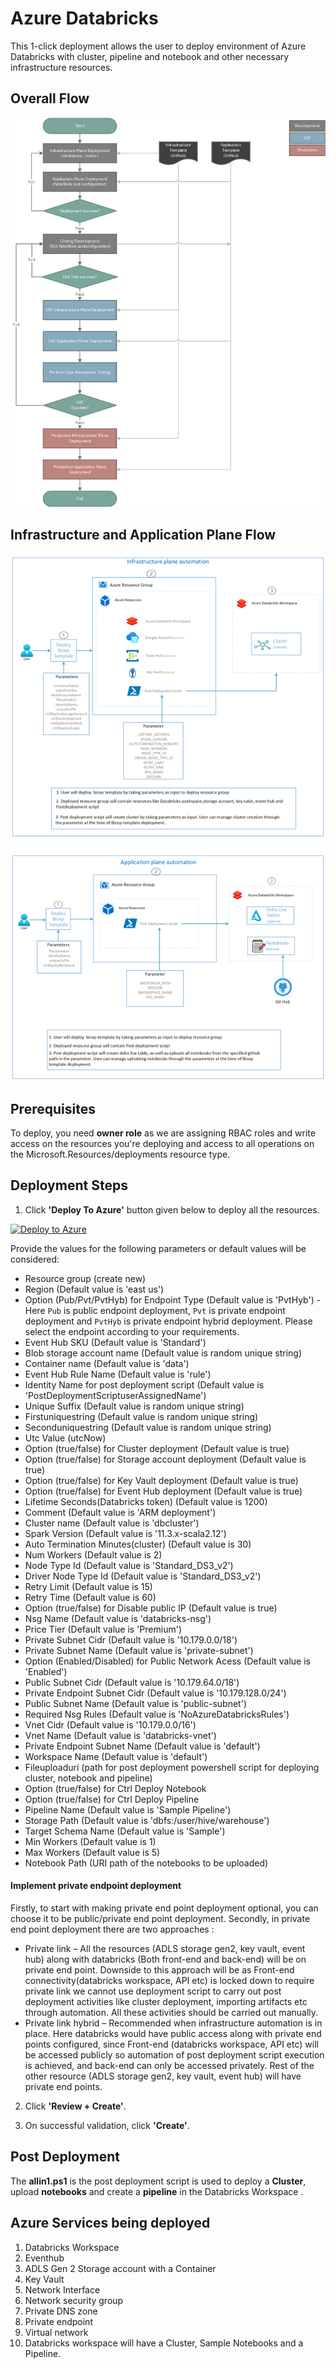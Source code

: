 # Azure Databricks

This 1-click deployment allows the user to deploy environment of Azure Databricks with cluster, pipeline and notebook and other necessary infrastructure resources.

## Overall Flow

![Flow diagram](./Assets/Development_FlowChart.png)

## Infrastructure and Application Plane Flow

![Flow diagram](./Assets/Databricks_Deployment_Workflow.png)

## Prerequisites

To deploy, you need **owner role** as we are assigning RBAC roles and write access on the resources you're deploying and access to all operations on the Microsoft.Resources/deployments resource type.

## Deployment Steps

1. Click **'Deploy To Azure'** button given below to deploy all the resources.

[![Deploy to Azure](https://aka.ms/deploytoazurebutton)](https://portal.azure.com/#create/Microsoft.Template/uri/https%3A%2F%2Fraw.githubusercontent.com%2FDatabricksFactory%2Fdatabricks-migration%2Fmain%2Fmain.json)

Provide the values for the following parameters or default values will be considered:
- Resource group (create new)
- Region (Default value is 'east us')
- Option (Pub/Pvt/PvtHyb) for Endpoint Type (Default value is 'PvtHyb') - Here ```Pub``` is public endpoint deployment, ```Pvt``` is private endpoint deployment and ```PvtHyb``` is private endpoint hybrid deployment. Please select the endpoint according to your requirements.
- Event Hub SKU (Default value is 'Standard')
- Blob storage account name (Default value is random unique string)
- Container name (Default value is 'data')
- Event Hub Rule Name (Default value is 'rule')
- Identity Name for post deployment script (Default value is 'PostDeploymentScriptuserAssignedName')
- Unique Suffix (Default value is random unique string)
- Firstuniquestring (Default value is random unique string)
- Seconduniquestring (Default value is random unique string)
- Utc Value (utcNow)
- Option (true/false) for Cluster deployment (Default value is true)
- Option (true/false) for Storage account deployment (Default value is true)
- Option (true/false) for Key Vault deployment (Default value is true)
- Option (true/false) for Event Hub deployment (Default value is true)
- Lifetime Seconds(Databricks token) (Default value is 1200)
- Comment (Default value is 'ARM deployment')
- Cluster name (Default value is 'dbcluster')
- Spark Version (Default value is '11.3.x-scala2.12')
- Auto Termination Minutes(cluster) (Default value is 30)
- Num Workers (Default value is 2)
- Node Type Id (Default value is 'Standard_DS3_v2')
- Driver Node Type Id (Default value is 'Standard_DS3_v2')
- Retry Limit (Default value is 15)
- Retry Time (Default value is 60)
- Option (true/false) for Disable public IP (Default value is true)
- Nsg Name (Default value is 'databricks-nsg')
- Price Tier (Default value is 'Premium')
- Private Subnet Cidr (Default value is '10.179.0.0/18')
- Private Subnet Name (Default value is 'private-subnet')
- Option (Enabled/Disabled) for Public Network Acess (Default value is 'Enabled')
- Public Subnet Cidr (Default value is '10.179.64.0/18')
- Private Endpoint Subnet Cidr (Default value is '10.179.128.0/24')
- Public Subnet Name (Default value is 'public-subnet')
- Required Nsg Rules (Default value is 'NoAzureDatabricksRules')
- Vnet Cidr (Default value is '10.179.0.0/16')
- Vnet Name (Default value is 'databricks-vnet')
- Private Endpoint Subnet Name (Default value is 'default')
- Workspace Name (Default value is 'default')
- Fileuploaduri (path for post deployment powershell script for deploying cluster, notebook and pipeline)
- Option (true/false) for Ctrl Deploy Notebook
- Option (true/false) for Ctrl Deploy Pipeline 
- Pipeline Name (Default value is 'Sample Pipeline')
- Storage Path (Default value is 'dbfs:/user/hive/warehouse')
- Target Schema Name (Default value is 'Sample')
- Min Workers (Default value is 1)
- Max Workers (Default value is 5)
- Notebook Path (URI path of the notebooks to be uploaded)

#### Implement private endpoint deployment 
Firstly, to start with making private end point deployment optional, you can choose it to be public/private end point deployment. Secondly, in private end point deployment there are two approaches :
- Private link – All the resources (ADLS storage gen2, key vault, event hub) along with databricks (Both front-end and back-end) will be on private end point. Downside to this approach will be as Front-end connectivity(databricks workspace, API etc) is locked down to require private link we cannot use deployment script to carry out post deployment activities like cluster deployment, importing artifacts etc through automation. All these activities should be carried out manually.
- Private link hybrid – Recommended when infrastructure automation is in place. Here databricks would have public access along with private end points configured, since Front-end (databricks workspace, API etc) will be accessed publicly so automation of post deployment script execution is achieved, and back-end can only be accessed privately. Rest of the other resource (ADLS storage gen2, key vault, event hub) will have private end points.

2. Click **'Review + Create'**.

3. On successful validation, click **'Create'**.

## Post Deployment

The **allin1.ps1** is the post deployment script is used to deploy a **Cluster**, upload **notebooks** and create a **pipeline** in the Databricks Workspace .
 
## Azure Services being deployed

1. Databricks Workspace
2. Eventhub
3. ADLS Gen 2 Storage account with a Container
4. Key Vault
5. Network Interface
6. Network security group
7. Private DNS zone
8. Private endpoint
9. Virtual network
10. Databricks workspace will have a Cluster, Sample Notebooks and a Pipeline.
